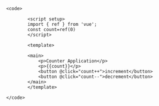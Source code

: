 
	<code>
    
            <script setup>
            import { ref } from 'vue';
            const count=ref(0)
            </script>

            <template> 

            <main>
                <p>Counter Application</p>
                <p>{{count}}</p>
                <button @click="count++">increment</button>
                <button @click="count--">decrement</button>
            </main>
            </template>

    </code>
